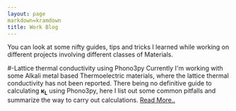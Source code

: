 ```yaml
---
layout: page
markdown=kramdown
title: Work Blog
---
```


You can look at some nifty guides, tips and tricks I learned while working on different projects involving different classes of Materials.

#-Lattice thermal conductivity using Phono3py
Currently I'm working with some Alkali metal based Thermoelectric materials, where the lattice thermal conductivity has not been
reported. There being no definitive guide to calculating <b>&kappa;<sub>L</sub></b> using Phono3py, here I list out some common pitfalls and summarize the way to carry out calculations. <a href=/k_lattice>Read More..</a>
